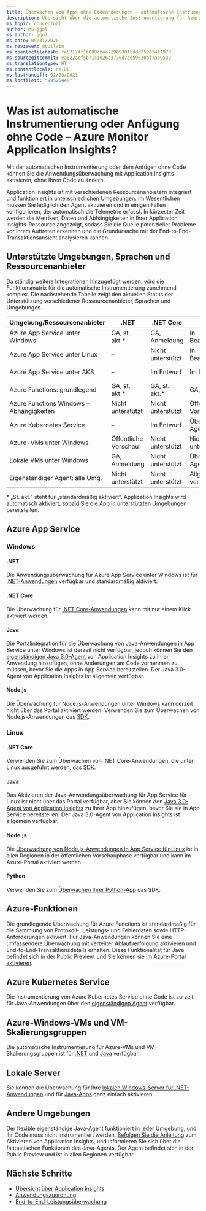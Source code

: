 ```yaml
---
title: Überwachen von Apps ohne Codeänderungen – automatische Instrumentierung für Azure Monitor Application Insights | Microsoft-Dokumentation
description: Übersicht über die automatische Instrumentierung für Azure Monitor Application Insights – Anwendungsleistungsverwaltung ohne Code
ms.topic: conceptual
author: MS-jgol
ms.author: jgol
ms.date: 05/31/2020
ms.reviewer: mbullwin
ms.openlocfilehash: fe57174f1b090cbaa2196930f5ddd252074f1978
ms.sourcegitcommit: ea822acf5b7141d26a3776d7ed59630bf7ac9532
ms.translationtype: HT
ms.contentlocale: de-DE
ms.lasthandoff: 02/03/2021
ms.locfileid: "99526448"
---
```

# <a name="what-is-auto-instrumentation-or-codeless-attach---azure-monitor-application-insights"></a>Was ist automatische Instrumentierung oder Anfügung ohne Code – Azure Monitor Application Insights?

Mit der automatischen Instrumentierung oder dem Anfügen ohne Code können Sie die Anwendungsüberwachung mit Application Insights aktivieren, ohne Ihren Code zu ändern.  

Application Insights ist mit verschiedenen Ressourcenanbietern integriert und funktioniert in unterschiedlichen Umgebungen. Im Wesentlichen müssen Sie lediglich den Agent aktivieren und in einigen Fällen konfigurieren, der automatisch die Telemetrie erfasst. In kürzester Zeit werden die Metriken, Daten und Abhängigkeiten in Ihrer Application Insights-Ressource angezeigt, sodass Sie die Quelle potenzieller Probleme vor ihrem Auftreten erkennen und die Grundursache mit der End-to-End-Transaktionsansicht analysieren können.

## <a name="supported-environments-languages-and-resource-providers"></a>Unterstützte Umgebungen, Sprachen und Ressourcenanbieter

Da ständig weitere Integrationen hinzugefügt werden, wird die Funktionsmatrix für die automatische Instrumentierung zunehmend komplex. Die nachstehende Tabelle zeigt den aktuellen Status der Unterstützung verschiedener Ressourcenanbieter, Sprachen und Umgebungen.

|Umgebung/Ressourcenanbieter          | .NET            | .NET Core       | Java            | Node.js         | Python          |
|---------------------------------------|-----------------|-----------------|-----------------|-----------------|-----------------|
|Azure App Service unter Windows           | GA, st. akt.*       | GA, Anmeldung      | In Bearbeitung     | In Bearbeitung     | Nicht unterstützt   |
|Azure App Service unter Linux             | –             | Nicht unterstützt   | In Bearbeitung     | Öffentliche Vorschau  | Nicht unterstützt   |
|Azure App Service unter AKS               | –             | Im Entwurf       | Im Entwurf       | Im Entwurf       | Nicht unterstützt   |
|Azure Functions: grundlegend                | GA, st. akt.*       | GA, st. akt.*       | GA, st. akt.*       | GA, st. akt.*       | GA, st. akt.*       |
|Azure Functions Windows – Abhängigkeiten | Nicht unterstützt   | Nicht unterstützt   | Öffentliche Vorschau  | Nicht unterstützt   | Nicht unterstützt   |
|Azure Kubernetes Service               | –             | Im Entwurf       | Über den-Agent   | Im Entwurf       | Nicht unterstützt   |
|Azure-VMs unter Windows                      | Öffentliche Vorschau  | Nicht unterstützt   | Nicht unterstützt   | Nicht unterstützt   | Nicht unterstützt   |
|Lokale VMs unter Windows                | GA, Anmeldung      | Nicht unterstützt   | Über den-Agent   | Nicht unterstützt   | Nicht unterstützt   |
|Eigenständiger Agent: alle Umg.            | Nicht unterstützt   | Nicht unterstützt   | Allgemein verfügbar              | Nicht unterstützt   | Nicht unterstützt   |

\* „St. akt.“ steht für „standardmäßig aktiviert“. Application Insights wird automatisch aktiviert, sobald Sie die App in unterstützten Umgebungen bereitstellen. 

## <a name="azure-app-service"></a>Azure App Service

### <a name="windows"></a>Windows

#### <a name="net"></a>.NET
Die Anwendungsüberwachung für Azure App Service unter Windows ist für [.NET-Anwendungen](./azure-web-apps.md?tabs=net) verfügbar und standardmäßig aktiviert.

#### <a name="netcore"></a>.NET Core
Die Überwachung für [.NET Core-Anwendungen](https://docs.microsoft.com/azure/azure-monitor/app/azure-web-apps?tabs=netcore) kann mit nur einem Klick aktiviert werden.

#### <a name="java"></a>Java
Die Portalintegration für die Überwachung von Java-Anwendungen in App Service unter Windows ist derzeit nicht verfügbar, jedoch können Sie den [eigenständigen Java 3.0-Agent](https://docs.microsoft.com/azure/azure-monitor/app/java-in-process-agent) von Application Insights zu Ihrer Anwendung hinzufügen, ohne Änderungen am Code vornehmen zu müssen, bevor Sie die Apps in App Service bereitstellen. Der Java 3.0-Agent von Application Insights ist allgemein verfügbar.

#### <a name="nodejs"></a>Node.js
Die Überwachung für Node.js-Anwendungen unter Windows kann derzeit nicht über das Portal aktiviert werden. Verwenden Sie zum Überwachen von Node.js-Anwendungen das [SDK](https://docs.microsoft.com/azure/azure-monitor/app/nodejs).

### <a name="linux"></a>Linux

#### <a name="netcore"></a>.NET Core
Verwenden Sie zum Überwachen von .NET Core-Anwendungen, die unter Linux ausgeführt werden, das [SDK](https://docs.microsoft.com/azure/azure-monitor/app/asp-net-core).

#### <a name="java"></a>Java 
Das Aktivieren der Java-Anwendungsüberwachung für App Service für Linux ist nicht über das Portal verfügbar, aber Sie können den [Java 3.0-Agent von Application Insights](https://docs.microsoft.com/azure/azure-monitor/app/java-in-process-agent) zu Ihrer App hinzufügen, bevor Sie sie in App Service bereitstellen. Der Java 3.0-Agent von Application Insights ist allgemein verfügbar.

#### <a name="nodejs"></a>Node.js
Die [Überwachung von Node.js-Anwendungen in App Service für Linux](https://docs.microsoft.com/azure/azure-monitor/app/azure-web-apps?tabs=nodejs) ist in allen Regionen in der öffentlichen Vorschauphase verfügbar und kann im Azure-Portal aktiviert werden. 

#### <a name="python"></a>Python
Verwenden Sie zum [Überwachen Ihrer Python-App](https://docs.microsoft.com/azure/azure-monitor/app/opencensus-python) das SDK. 

## <a name="azure-functions"></a>Azure-Funktionen

Die grundlegende Überwachung für Azure Functions ist standardmäßig für die Sammlung von Protokoll-, Leistungs- und Fehlerdaten sowie HTTP-Anforderungen aktiviert. Für Java-Anwendungen können Sie eine umfassendere Überwachung mit verteilter Ablaufverfolgung aktivieren und End-to-End-Transaktionsdetails erhalten. Diese Funktionalität für Java befindet sich in der Public Preview, und Sie können sie [im Azure-Portal aktivieren](./monitor-functions.md).

## <a name="azure-kubernetes-service"></a>Azure Kubernetes Service

Die Instrumentierung von Azure Kubernetes Service ohne Code ist zurzeit für Java-Anwendungen über den [eigenständigen Agent](./java-in-process-agent.md) verfügbar. 

## <a name="azure-windows-vms-and-virtual-machine-scale-set"></a>Azure-Windows-VMs und VM-Skalierungsgruppen

Die automatische Instrumentierung für Azure-VMs und VM-Skalierungsgruppen ist für [.NET](./azure-vm-vmss-apps.md) und [Java](https://docs.microsoft.com/azure/azure-monitor/app/java-in-process-agent) verfügbar.  

## <a name="on-premises-servers"></a>Lokale Server
Sie können die Überwachung für Ihre [lokalen Windows-Server für .NET-Anwendungen](./status-monitor-v2-overview.md) und für [Java-Apps](./java-in-process-agent.md) ganz einfach aktivieren.

## <a name="other-environments"></a>Andere Umgebungen
Der flexible eigenständige Java-Agent funktioniert in jeder Umgebung, und Ihr Code muss nicht instrumentiert werden. [Befolgen Sie die Anleitung](./java-in-process-agent.md) zum Aktivieren von Application Insights, und informieren Sie sich über die fantastischen Funktionen des Java-Agents. Der Agent befindet sich in der Public Preview und ist in allen Regionen verfügbar. 

## <a name="next-steps"></a>Nächste Schritte

* [Übersicht über Application Insights](./app-insights-overview.md)
* [Anwendungszuordnung](./app-map.md)
* [End-to-End-Leistungsüberwachung](../learn/tutorial-performance.md)

